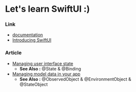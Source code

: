 # Let's learn SwiftUI :)

### Link
- <a href="https://developer.apple.com/documentation/swiftui">documentation</a>
- <a href="https://developer.apple.com/tutorials/swiftui">Introducing SwiftUI</a>

### Article
- <a href="https://github.com/kyeoeol/swiftui-learning/wiki/Managing-user-interface-state">Managing user interface state</a>
  - **See Also :** @State & @Binding
- <a href="https://github.com/kyeoeol/swiftui-learning/wiki/Managing-model-data-in-your-app">Managing model data in your app</a>
  - **See Also :** @ObservedObject & @EnvironmentObject & @StateObject
